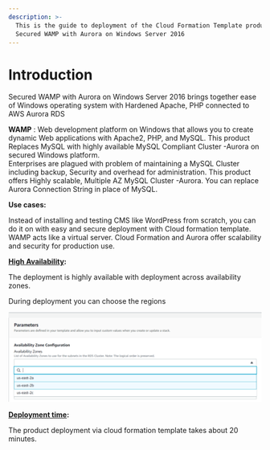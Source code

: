 ```yaml
---
description: >-
  This is the guide to deployment of the Cloud Formation Template product for
  Secured WAMP with Aurora on Windows Server 2016
---
```


# Introduction

Secured WAMP with Aurora on Windows Server 2016 brings together ease of Windows operating system with Hardened Apache, PHP connected to AWS Aurora RDS&#x20;

**WAMP** : Web development platform on Windows that allows you to create dynamic Web applications with Apache2, PHP, and MySQL. This product Replaces MySQL with highly available MySQL Compliant Cluster -Aurora on secured Windows platform.\
Enterprises are plagued with problem of maintaining a MySQL Cluster including backup, Security and overhead for administration. This product offers Highly scalable, Multiple AZ MySQL Cluster -Aurora. You can replace Aurora Connection String in place of MySQL.

**Use cases:**

Instead of installing and testing CMS like WordPress from scratch, you can do it on with easy and secure deployment with Cloud formation template. WAMP acts like a virtual server. Cloud Formation and Aurora offer scalability and security for production use.

[**High Availability**](high-availability.md)**:**

The deployment is highly available with deployment across availability zones.

During deployment you can choose the regions

![](<../../.gitbook/assets/image (17).png>)

[**Deployment time**](deployment-time.md)**:**

The product deployment via cloud formation template takes about 20 minutes.

